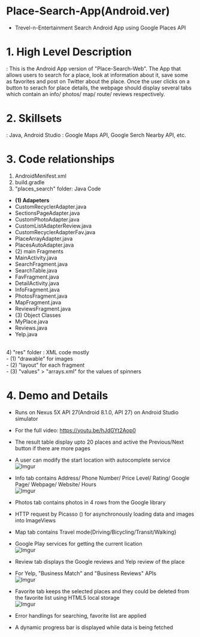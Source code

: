 # Place-Search-App(Android.ver)
- Trevel-n-Entertainment Search Android App using Google Places API

# 1. High Level Description
: This is the Android App version of "Place-Search-Web". 
The App that allows users to search for a place, look at information about it, save some as favorites and post on Twitter about the place. Once the user clicks on a button to serach for place details, the webpage should display several tabs which contain an info/ photos/ map/ route/ reviews respectively.

# 2. Skillsets
: Java, Android Studio
: Google Maps API, Google Serch Nearby API, etc.
   
# 3. Code relationships
1) AndroidMenifest.xml
2) build.gradle
3) "places_search" folder: Java Code<br />
- <b> (1) Adapeters </b><br />
- CustomRecyclerAdapter.java<br />
- SectionsPageAdapter.java<br />
- CustomPhotoAdapter.java<br />
- CustomListAdapterReview.java<br />
- CustomRecyclerAdapterFav.java<br />
- PlaceArrayAdapter.java<br />
- PlacesAutoAdapter.java<br />
- (2) main Fragments<br />
- MainActivity.java<br />
- SearchFragment.java<br />
- SearchTable.java<br />
- FavFragment.java<br />
- DetailActivity.java<br />
- InfoFragment.java<br />
- PhotosFragment.java<br />
- MapFragment.java<br />
- ReviewsFragment.java<br />
- (3) Object Classes<br />
- MyPlace.java<br />
- Reviews.java<br />
- Yelp.java<br />
<br />
4) "res" folder : XML code mostly <br />
- (1) "drawable" for images<br />
- (2) "layout" for each fragment<br />
- (3) "values" > "arrays.xml" for the values of spinners <br />

# 4. Demo and Details
- Runs on Nexus 5X API 27(Android 8.1.0, API 27) on Android Studio simulator
- For the full video: https://youtu.be/hJdGYt2Aop0

- The result table display upto 20 places and active the Previous/Next button if there are more pages
- A user can modify the start location with autocomplete service <br />
![Imgur](https://i.imgur.com/PMDuKDd.gif)

- Info tab contains Address/ Phone Number/ Price Level/ Rating/ Google Page/ Webpage/ Website/ Hours <br />
![Imgur](https://i.imgur.com/q3p2zmr.gif)

- Photos tab contains photos in 4 rows from the Google library
- HTTP request by Picasso () for asynchronously loading data and images into ImageViews
- Map tab contains Travel mode{Driving/Bicycling/Transit/Walking}
- Google Play services for getting the current lication <br />
![Imgur](https://i.imgur.com/7YePqO9.gif)

- Review tab displays the Google reviews and Yelp review of the place
- For Yelp, "Business Match" and "Business Reviews" APIs <br />
![Imgur](https://i.imgur.com/GVf3a72.gif)

- Favorite tab keeps the selected places and they could be deleted from the favorite list using HTML5 local storage <br />
![Imgur](https://i.imgur.com/FvdFzrt.gif)

- Error handlings for searching, favorite list are applied
- A dynamic progress bar is displayed while data is being fetched

